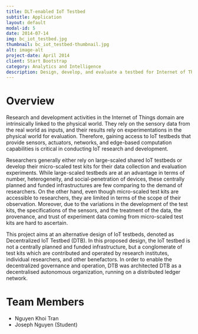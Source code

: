 ```yaml
---
title: DLT-enabled IoT Testbed
subtitle: Application
layout: default
modal-id: 5
date: 2014-07-14
img: bc_iot_testbed.jpg
thumbnail: bc_iot_testbed-thumbnail.jpg
alt: image-alt
project-date: April 2014
client: Start Bootstrap
category: Analytics and Intelligence
description: Design, develop, and evaluate a testbed for Internet of Things (IoT) research and development with the support of DLT technology. 
---
```


# Overview

Research and development activities in the Internet of Things domain are intrinsically linked to the physical world. They rely on the sensory data from the real world as inputs, and their results rely on experimentations in the physical world for evaluation. Therefore, gaining access to IoT testbeds that provide sensors, actuators, networks, and edge-based computation capabilities is critical in conducting IoT research and development. 

Researchers generally either rely on large-scaled shared IoT testbeds or develop their micro-scaled test kits for their data collection and evaluation experiments. While large-scaled testbeds are at an advantage in terms of number, heterogeneity, and social-penetration of devices, these centrally planned and funded infrastructures are few comparing to the demand of researchers. On the other hand, even though micro-scaled test kits are accessible to researchers, they are limited in terms of the scope of their observation. Moreover, due to the variations in the development of the test kits, the specifications of the sensors, and the treatment of the data, the provenance, and trust of experiment data coming from micro-scaled test kits are hard to ascertain.

This project aims at an alternative design of IoT testbeds, denoted as Decentralized IoT Testbed (DTB). In this proposed design, the IoT testbed is not a centrally planned and funded infrastructure, but a conglomerate of test kits which are contributed and operated by research institutes, individual researchers, and other benefactors. In order to enable the decentralized governance and operation, DTB was architected DTB as a decentralised autonomous organization, running on a distributed ledger network. 

# Team Members

- Nguyen Khoi Tran
- Joseph Nguyen (Student)